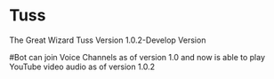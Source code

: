 # Tuss
The Great Wizard Tuss Version 1.0.2-Develop Version

#Bot can join Voice Channels as of version 1.0 and now is able to play YouTube video audio as of version 1.0.2
